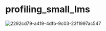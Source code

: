# profiling_small_lms
 
 
![2292cd79-a419-4dfb-9c03-23f1997ac547](https://user-images.githubusercontent.com/25924343/225982662-a829d335-5131-463d-a530-e4254af12330.jpg)
